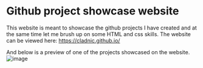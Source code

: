 # Github project showcase website

This website is meant to showcase the github projects I have created and at the same time let me brush up on some HTML and css skills. The website can be viewed here: https://cladnic.github.io/

And below is a preview of one of the projects showcased on the website.
![image](https://user-images.githubusercontent.com/21344056/121817695-2b0d3500-cc83-11eb-9971-db2290cde5db.png)
